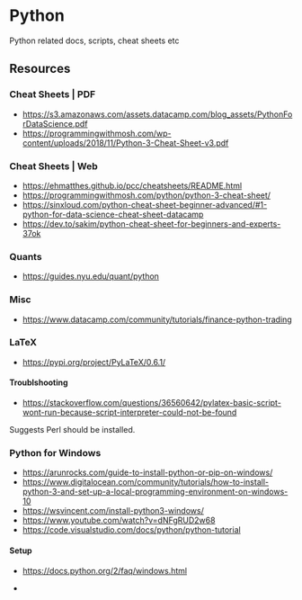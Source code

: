 # Python

Python related docs, scripts, cheat sheets etc

## Resources

### Cheat Sheets | PDF

+ https://s3.amazonaws.com/assets.datacamp.com/blog_assets/PythonForDataScience.pdf
+ https://programmingwithmosh.com/wp-content/uploads/2018/11/Python-3-Cheat-Sheet-v3.pdf


### Cheat Sheets | Web

+ https://ehmatthes.github.io/pcc/cheatsheets/README.html
+ https://programmingwithmosh.com/python/python-3-cheat-sheet/
+ https://sinxloud.com/python-cheat-sheet-beginner-advanced/#1-python-for-data-science-cheat-sheet-datacamp
+ https://dev.to/sakim/python-cheat-sheet-for-beginners-and-experts-37ok

### Quants

+ https://guides.nyu.edu/quant/python

### Misc

+ https://www.datacamp.com/community/tutorials/finance-python-trading

### LaTeX
+ https://pypi.org/project/PyLaTeX/0.6.1/

#### Troublshooting

+ https://stackoverflow.com/questions/36560642/pylatex-basic-script-wont-run-because-script-interpreter-could-not-be-found

Suggests Perl should be installed.

### Python for Windows

+ https://arunrocks.com/guide-to-install-python-or-pip-on-windows/
+ https://www.digitalocean.com/community/tutorials/how-to-install-python-3-and-set-up-a-local-programming-environment-on-windows-10
+ https://wsvincent.com/install-python3-windows/
+ https://www.youtube.com/watch?v=dNFgRUD2w68
+ https://code.visualstudio.com/docs/python/python-tutorial

#### Setup

+ https://docs.python.org/2/faq/windows.html

+

